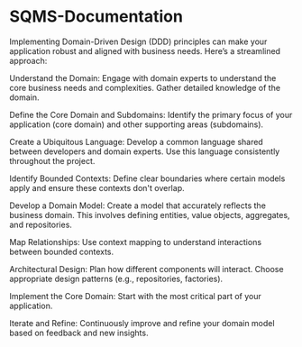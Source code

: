 # SQMS-Documentation

Implementing Domain-Driven Design (DDD) principles can make your application robust and aligned with business needs. Here’s a streamlined approach:

Understand the Domain: Engage with domain experts to understand the core business needs and complexities. Gather detailed knowledge of the domain.

Define the Core Domain and Subdomains: Identify the primary focus of your application (core domain) and other supporting areas (subdomains).

Create a Ubiquitous Language: Develop a common language shared between developers and domain experts. Use this language consistently throughout the project.

Identify Bounded Contexts: Define clear boundaries where certain models apply and ensure these contexts don't overlap.

Develop a Domain Model: Create a model that accurately reflects the business domain. This involves defining entities, value objects, aggregates, and repositories.

Map Relationships: Use context mapping to understand interactions between bounded contexts.

Architectural Design: Plan how different components will interact. Choose appropriate design patterns (e.g., repositories, factories).

Implement the Core Domain: Start with the most critical part of your application.

Iterate and Refine: Continuously improve and refine your domain model based on feedback and new insights.
